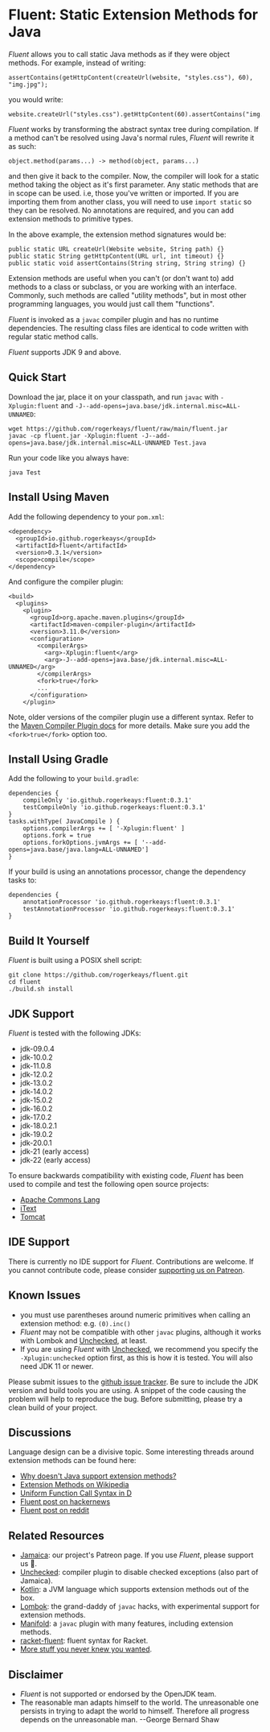 # Fluent: Static Extension Methods for Java

*Fluent* allows you to call static Java methods as if they were object methods. For example, instead of writing:

    assertContains(getHttpContent(createUrl(website, "styles.css"), 60), "img.jpg");

you would write:

    website.createUrl("styles.css").getHttpContent(60).assertContains("img.jpg");

*Fluent* works by transforming the abstract syntax tree during compilation. If a method can't be resolved using Java's normal rules, *Fluent* will rewrite it as such:

    object.method(params...) -> method(object, params...)

and then give it back to the compiler. Now, the compiler will look for a static method taking the object as it's first parameter. Any static methods that are in scope can be used. i.e, those you've written or imported. If you are importing them from another class, you will need to use `import static` so they can be resolved. No annotations are required, and you can add extension methods to primitive types.

In the above example, the extension method signatures would be:

    public static URL createUrl(Website website, String path) {}
    public static String getHttpContent(URL url, int timeout) {}
    public static void assertContains(String string, String string) {}

Extension methods are useful when you can't (or don't want to) add methods to a class or subclass, or you are working with an interface. Commonly, such methods are called "utility methods", but in most other programming languages, you would just call them "functions".

*Fluent* is invoked as a `javac` compiler plugin and has no runtime dependencies. The resulting class files are identical to code written with regular static method calls.

*Fluent* supports JDK 9 and above.

## Quick Start

Download the jar, place it on your classpath, and run `javac` with `-Xplugin:fluent` and `-J--add-opens=java.base/jdk.internal.misc=ALL-UNNAMED`:

    wget https://github.com/rogerkeays/fluent/raw/main/fluent.jar
    javac -cp fluent.jar -Xplugin:fluent -J--add-opens=java.base/jdk.internal.misc=ALL-UNNAMED Test.java

Run your code like you always have:

    java Test

## Install Using Maven

Add the following dependency to your `pom.xml`:

    <dependency>
      <groupId>io.github.rogerkeays</groupId>
      <artifactId>fluent</artifactId>
      <version>0.3.1</version>
      <scope>compile</scope>
    </dependency>

And configure the compiler plugin:

    <build>
      <plugins>
        <plugin>
          <groupId>org.apache.maven.plugins</groupId>
          <artifactId>maven-compiler-plugin</artifactId>
          <version>3.11.0</version>
          <configuration>
            <compilerArgs>
              <arg>-Xplugin:fluent</arg>
              <arg>-J--add-opens=java.base/jdk.internal.misc=ALL-UNNAMED</arg>
            </compilerArgs>
            <fork>true</fork>
            ...
          </configuration>
        </plugin>

Note, older versions of the compiler plugin use a different syntax. Refer to the [Maven Compiler Plugin docs](https://maven.apache.org/plugins/maven-compiler-plugin/compile-mojo.html) for more details. Make sure you add the `<fork>true</fork>` option too.

## Install Using Gradle

Add the following to your `build.gradle`:

    dependencies {
        compileOnly 'io.github.rogerkeays:fluent:0.3.1'
        testCompileOnly 'io.github.rogerkeays:fluent:0.3.1'
    }
    tasks.withType( JavaCompile ) {
        options.compilerArgs += [ '-Xplugin:fluent' ]
        options.fork = true
        options.forkOptions.jvmArgs += [ '--add-opens=java.base/java.lang=ALL-UNNAMED']
    }

If your build is using an annotations processor, change the dependency tasks to:

    dependencies {
        annotationProcessor 'io.github.rogerkeays:fluent:0.3.1'
        testAnnotationProcessor 'io.github.rogerkeays:fluent:0.3.1'
    }

## Build It Yourself

*Fluent* is built using a POSIX shell script:

    git clone https://github.com/rogerkeays/fluent.git
    cd fluent
    ./build.sh install

## JDK Support

*Fluent* is tested with the following JDKs:

  * jdk-09.0.4
  * jdk-10.0.2
  * jdk-11.0.8
  * jdk-12.0.2
  * jdk-13.0.2
  * jdk-14.0.2
  * jdk-15.0.2
  * jdk-16.0.2
  * jdk-17.0.2
  * jdk-18.0.2.1
  * jdk-19.0.2
  * jdk-20.0.1
  * jdk-21 (early access)
  * jdk-22 (early access)

To ensure backwards compatibility with existing code, *Fluent* has been used to compile and test the following open source projects:

  * [Apache Commons Lang](https://github.com/apache/commons-lang)
  * [iText](https://github.com/itext/itext7)
  * [Tomcat](https://github.com/apache/tomcat)

## IDE Support

There is currently no IDE support for *Fluent*. Contributions are welcome. If you cannot contribute code, please consider [supporting us on Patreon](https://patreon.com/Jamaica440).

## Known Issues

  * you must use parentheses around numeric primitives when calling an extension method: e.g. `(0).inc()` 
  * *Fluent* may not be compatible with other `javac` plugins, although it works with Lombok and [Unchecked](https://github.com/rogerkeays/unchecked), at least.
  * If you are using *Fluent* with [Unchecked](https://github.com/rogerkeays/unchecked), we recommend you specify the `-Xplugin:unchecked` option first, as this is how it is tested. You will also need JDK 11 or newer.

Please submit issues to the [github issue tracker](https://github.com/rogerkeays/fluent/issues). Be sure to include the JDK version and build tools you are using. A snippet of the code causing the problem will help to reproduce the bug. Before submitting, please try a clean build of your project.

## Discussions

Language design can be a divisive topic. Some interesting threads around extension methods can be found here:

  * [Why doesn't Java support extension methods?](https://stackoverflow.com/questions/29466427/what-was-the-design-consideration-of-not-allowing-use-site-injection-of-extensio/29494337#29494337)
  * [Extension Methods on Wikipedia](https://en.wikipedia.org/wiki/Extension_method)
  * [Uniform Function Call Syntax in D](https://tour.dlang.org/tour/en/gems/uniform-function-call-syntax-ufcs)
  * [Fluent post on hackernews](https://news.ycombinator.com/item?id=36569411)
  * [Fluent post on reddit](https://www.reddit.com/r/java/comments/14ole9l/fluent_static_extension_methods_for_java/)

## Related Resources

  * [Jamaica](https://patreon.com/Jamaica440): our project's Patreon page. If you use *Fluent*, please support us 🍻.
  * [Unchecked](https://github.com/rogerkeays/unchecked): compiler plugin to disable checked exceptions (also part of Jamaica).
  * [Kotlin](https://kotlinlang.org): a JVM language which supports extension methods out of the box.
  * [Lombok](https://github.com/projectlombok/lombok): the grand-daddy of `javac` hacks, with experimental support for extension methods.
  * [Manifold](https://manifold.systems): a `javac` plugin with many features, including extension methods.
  * [racket-fluent](https://github.com/rogerkeays/racket-fluent): fluent syntax for Racket.
  * [More stuff you never knew you wanted](https://rogerkeays.com).

## Disclaimer

  * *Fluent* is not supported or endorsed by the OpenJDK team.
  * The reasonable man adapts himself to the world. The unreasonable one persists in trying to adapt the world to himself. Therefore all progress depends on the unreasonable man. --George Bernard Shaw

